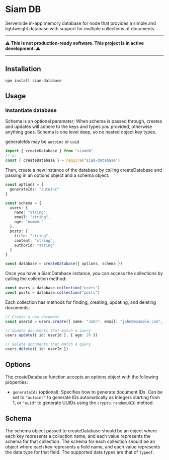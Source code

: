 # Siam DB
Serverside in-app memory database for node that provides a simple and lightweight database with support for multiple collections of documents.

---

**⚠️ This is not production-ready software. This project is in active development. ⚠️**

---

## Installation

```
npm install siam-database
```

## Usage

### Instantiate database

Schema is an optional paramater; When schema is passed through, creates and updates will adhere to the keys and types you provided, otherwise anything goes. Schema is one level deep, so no nested object key types.

generateIds may be `autoinc` or `uuid`

```typescript
import { createDatabase } from "siamdb"
// or
const { createDatabase } = require("siam-database")
```

Then, create a new instance of the database by calling createDatabase and passing in an options object and a schema object:
```typescript
const options = {
  generateIds: "autoinc"
}

const schema = {
  users: {
    name: "string",
    email: "string",
    age: "number"
  },
  posts: {
    title: "string",
    content: "string",
    authorId: "string"
  }
}

const database = createDatabase({ options, schema })
```

Once you have a SiamDatabase instance, you can access the collections by calling the collection method:

```typescript
const users = database.collection("users")
const posts = database.collection("posts")
```

Each collection has methods for finding, creating, updating, and deleting documents:

```typescript
// Create a new document
const userId = users.create({ name: "John", email: "john@example.com", age: 25 })

// Update documents that match a query
users.update({ id: userId }, { age: 26 })

// Delete documents that match a query
users.delete({ id: userId })
```

## Options

The createDatabase function accepts an options object with the following properties:

 - `generateIds` (optional): Specifies how to generate document IDs. Can be set to `"autoinc"` to generate IDs automatically as integers starting from 1, or `"uuid"` to generate UUIDs using the `crypto.randomUUID` method.

## Schema

The schema object passed to createDatabase should be an object where each key represents a collection name, and each value represents the schema for that collection. The schema for each collection should be an object where each key represents a field name, and each value represents the data type for that field. The supported data types are that of `typeof`.
